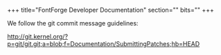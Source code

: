 +++
title="FontForge Developer Documentation"
section=""
bits=""
+++

We follow the git commit message guidelines: 

http://git.kernel.org/?p=git/git.git;a=blob;f=Documentation/SubmittingPatches;hb=HEAD
